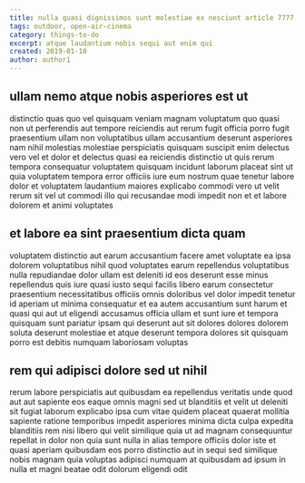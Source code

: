 ```yaml
---
title: nulla quasi dignissimos sunt molestiae ex nesciunt article 7777
tags: outdoor, open-air-cinema
category: things-to-do
excerpt: atque laudantium nobis sequi aut enim qui
created: 2019-01-10
author: author1
---
```


## ullam nemo atque nobis asperiores est ut

distinctio quas quo vel quisquam veniam magnam voluptatum quo quasi non ut perferendis aut tempore reiciendis aut rerum fugit officia porro fugit praesentium ullam non voluptatibus ullam accusantium deserunt asperiores nam nihil molestias molestiae perspiciatis quisquam suscipit enim delectus vero vel et dolor et delectus quasi ea reiciendis distinctio ut quis rerum tempora consequatur voluptatem quisquam incidunt laborum placeat sint ut quia voluptatem tempora error officiis iure eum nostrum quae tenetur labore dolor et voluptatem laudantium maiores explicabo commodi vero ut velit rerum sit vel ut commodi illo qui recusandae modi impedit non et et labore dolorem et animi voluptates

## et labore ea sint praesentium dicta quam

voluptatem distinctio aut earum accusantium facere amet voluptate ea ipsa dolorem voluptatibus nihil quod voluptates earum repellendus voluptatibus nulla repudiandae dolor ullam est deleniti id eos deserunt esse minus repellendus quis iure quasi iusto sequi facilis libero earum consectetur praesentium necessitatibus officiis omnis doloribus vel dolor impedit tenetur id aperiam ut minima consequatur et ea autem accusantium sunt harum et quasi qui aut ut eligendi accusamus officia ullam et sunt iure et tempora quisquam sunt pariatur ipsam qui deserunt aut sit dolores dolores dolorem soluta deserunt molestiae et atque deserunt tempora dolores sit quisquam porro est debitis numquam laboriosam voluptas

## rem qui adipisci dolore sed ut nihil

rerum labore perspiciatis aut quibusdam ea repellendus veritatis unde quod aut aut sapiente eos eaque omnis magni sed ut blanditiis et velit ut deleniti sit fugiat laborum explicabo ipsa cum vitae quidem placeat quaerat mollitia sapiente ratione temporibus impedit asperiores minima dicta culpa expedita blanditiis rem nisi libero qui velit similique quia ut ad magnam consequuntur repellat in dolor non quia sunt nulla in alias tempore officiis dolor iste et quasi aperiam quibusdam eos porro distinctio aut in sequi sed similique nobis magnam quia voluptas adipisci numquam at quibusdam ad ipsum in nulla et magni beatae odit dolorum eligendi odit
